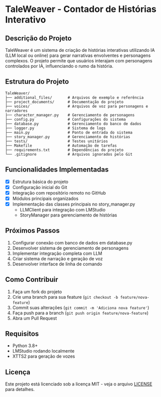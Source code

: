 # TaleWeaver - Contador de Histórias Interativo

## Descrição do Projeto
TaleWeaver é um sistema de criação de histórias interativas utilizando IA (LLM local ou online) para gerar narrativas envolventes e personagens complexos. O projeto permite que usuários interajam com personagens controlados por IA, influenciando o rumo da história.

## Estrutura do Projeto

```
TaleWeaver/
├── additional_files/       # Arquivos de exemplo e referência
├── project_documents/      # Documentação do projeto
├── voices/                 # Arquivos de voz para personagens e narradores
├── character_manager.py    # Gerenciamento de personagens
├── config.py               # Configurações do sistema
├── database.py             # Gerenciamento do banco de dados
├── logger.py               # Sistema de logs
├── main.py                 # Ponto de entrada do sistema
├── story_manager.py        # Gerenciamento de histórias
├── tests/                  # Testes unitários
├── Makefile                # Automação de tarefas
├── requirements.txt        # Dependências do projeto
└── .gitignore              # Arquivos ignorados pelo Git
```

## Funcionalidades Implementadas

- [x] Estrutura básica do projeto
- [x] Configuração inicial do Git
- [x] Integração com repositório remoto no GitHub
- [x] Módulos principais organizados
- [x] Implementação das classes principais no story_manager.py
  - LLMClient para integração com LMStudio
  - StoryManager para gerenciamento de histórias

## Próximos Passos

1. Configurar conexão com banco de dados em database.py
2. Desenvolver sistema de gerenciamento de personagens
3. Implementar integração completa com LLM
4. Criar sistema de narração e geração de voz
5. Desenvolver interface de linha de comando

## Como Contribuir

1. Faça um fork do projeto
2. Crie uma branch para sua feature (`git checkout -b feature/nova-feature`)
3. Commit suas alterações (`git commit -m 'Adiciona nova feature'`)
4. Faça push para a branch (`git push origin feature/nova-feature`)
5. Abra um Pull Request

## Requisitos

- Python 3.8+
- LMStudio rodando localmente
- XTTS2 para geração de vozes

## Licença

Este projeto está licenciado sob a licença MIT - veja o arquivo [LICENSE](LICENSE) para detalhes.
